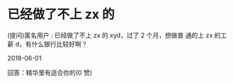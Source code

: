 # 已经做了不上 zx 的

(提问)匿名用户 : 已经做了不上 zx 的 xyd，过了 2 个月，想做普 通的上 zx 的工薪 d，有什么银行比较好啊？

2018-06-01

回答：精华里有适合你的(0 赞)
